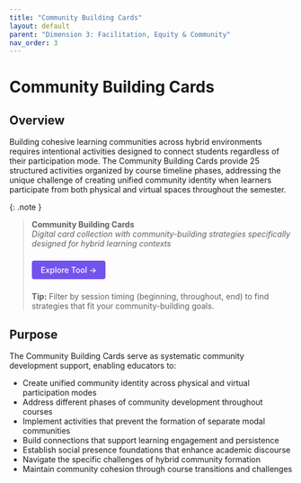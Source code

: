 ```yaml
---
title: "Community Building Cards"
layout: default
parent: "Dimension 3: Facilitation, Equity & Community"
nav_order: 3
---
```


# Community Building Cards


## Overview
Building cohesive learning communities across hybrid environments requires intentional activities designed to connect students regardless of their participation mode. The Community Building Cards provide 25 structured activities organized by course timeline phases, addressing the unique challenge of creating unified community identity when learners participate from both physical and virtual spaces throughout the semester.



{: .note }
> **Community Building Cards**  
> *Digital card collection with community-building strategies specifically designed for hybrid learning contexts*
>
> <a href="{{ '/assets/tools/hybrid-learning-community-building-cards.html' | relative_url }}" style="display: inline-block; background: #7253ed; color: white; padding: 8px 16px; text-decoration: none; border-radius: 4px; font-weight: 500; margin: 8px 0; font-size: 14px;">
> Explore Tool →
> </a>
>
> **Tip:** Filter by session timing (beginning, throughout, end) to find strategies that fit your community-building goals.


## Purpose
The Community Building Cards serve as systematic community development support, enabling educators to:

- Create unified community identity across physical and virtual participation modes
- Address different phases of community development throughout courses
- Implement activities that prevent the formation of separate modal communities
- Build connections that support learning engagement and persistence
- Establish social presence foundations that enhance academic discourse
- Navigate the specific challenges of hybrid community formation
- Maintain community cohesion through course transitions and challenges

